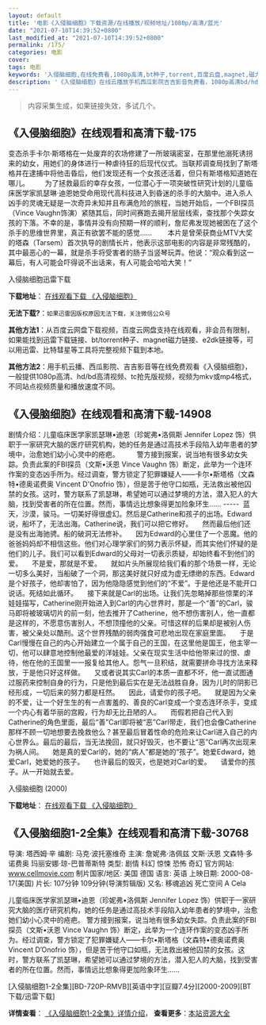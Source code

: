 ```yaml
---
layout: default
title: '电影《入侵脑细胞》下载资源/在线播放/视频地址/1080p/高清/蓝光'
date: "2021-07-10T14:39:52+0800"
last_modified_at: "2021-07-10T14:39:52+0800"
permalink: /175/
categories: 电影
cover:
tags: 电影
keywords: '入侵脑细胞,在线免费看,1080p高清,bt种子,torrent,百度云盘,magnet,磁力链,迅雷下载资源'
description: '《入侵脑细胞》在线云播放手机西瓜影院吉吉影音免费看，1080p高清bd/hd未删减完整版和tc抢先枪版，mkv/mp4格式，附带bt/torrent种子、magnet/磁力链、百度云盘、网盘资源迅雷下载链接'
---
```


>内容采集生成，如果链接失效，多试几个。


## 《入侵脑细胞》在线观看和高清下载-175

变态杀手卡尔·斯塔格在一处废弃的农场修建了一所玻璃密室，在那里他溺死诱拐来的幼女，用她们的身体进行一种虐待狂的后现代仪式。当联邦调查局找到了斯塔格并在逮捕中将他击昏后，他们发现还有一个女孩还活着，但只有斯塔格知道她在哪儿。 　　为了拯救最后的幸存女孩，一位潜心于一项突破性研究计划的儿童临床医学家凯瑟琳·迪恩她受命用现代高科技进入到昏迷的杀手的大脑中。进入杀人凶手的灵魂无疑是一次奇异未知并且布满危险的旅程，当她开始后，一个FBI探员（Vince Vaughn饰演）紧随其后，同时间赛跑去揭开层层线索，查找那个失踪女孩的下落。不幸的是，事情并没有向预期一样的顺利，詹尼弗发现她被困在了这个杀手的思维世界里，真正有欲罢不能的感觉...... 　　本片是曾荣获商业MTV大奖的塔森（Tarsem）首次执导的剧情长片，他表示这部电影的内容是非常残酷的，其中最恶心的一幕，就是杀手将受害者的肠子当竖琴玩弄。他说：“观众看到这一幕后，有人可能会吓得说不出话来，有人可能会哈哈大笑！”</p>


入侵脑细胞迅雷下载

**下载地址**： [在线观看下载 《入侵脑细胞》](https://www.993dy.com//vod-detail-id-19044.html) 


**无法下载?**：`如果迅雷因版权原因无法下载，关注微信公众号 `

**其他方法1**：从百度云网盘下载视频，百度云网盘支持在线观看，非会员有限制，如果能找到迅雷下载链接、bt/torrent种子、magnet磁力链接、e2dk链接等，可以用迅雷、比特彗星等工具将完整视频下载到本地。

**其他方法2**：用手机云播、西瓜影院、吉吉影音等在线免费观看《入侵脑细胞》，一般提供1080p高清、hd/bd高清视频、tc抢先版视频，视频为mkv或mp4格式，不同站点视频质量和播放速度不同。


## 《入侵脑细胞》在线观看和高清下载-14908

剧情介绍：儿童临床医学家凯瑟琳•迪恩（珍妮弗•洛佩斯 Jennifer Lopez 饰）供职于一家研究大脑的医疗研究机构，她的任务是通过高技术手段陷入幼年患者的梦境中，治愈她们幼小心灵中的疮疤。  　　警方接到报案，说当地有很多幼女失踪。负责此案的FBI探员（文斯•沃恩 Vince Vaughn 饰）断定，此举为一个连环作案的变态凶手所为。经过调查，警方锁定了犯罪嫌疑人——卡尔•斯塔格（文森特•德奥诺费奥 Vincent D'Onofrio 饰），但是苦于他守口如瓶，无法救出被他囚禁的女孩。这时，警方联系了凯瑟琳，希望她可以通过梦境的方法，潜入犯人的大脑，找到受害者的所在位置。然而，事情远比想象得更加险象环生…… -----  蓝天，沙漠，骏马。一切美好得很虚幻。然后是Catherine和孩子的出场。Edward说，船坏了，无法出海。Catherine说，我们可以把它修好。     然而最后他们还是没有出海驰骋。船的破洞无法修补。     因为Edward的心里住了一个恶魔。他的爸爸妈妈却不相信这些。他们对心理学家们的努力表示怀疑，而其实他们怀疑的是他们的儿子。我们可以看到Edward的父母对一切表示质疑，却始终看不到他们的爱。     不是爱，那就是不爱。     就如片头所展现给我们看的那个场景一样，无论一切多么美好，当船破了一个洞，那这美好就只好成为虚无缥缈的东西。Edward是个好孩子，他却害怕了，因为他隐隐感觉到他们的“不爱”。于是他还是不能开口说话。死结如此循环。     接下来就是Carl的出场。让我们先忽略掉那些惊栗的洋娃娃描写，Catherine刚开始进入到Carl的内心世界时，那是一个“善”的Carl，骏马即将被玻璃切片的前一刻，他去推开了Catherine，他不想伤害别人，他一直都是这样的，不愿意伤害别人，不想顶撞他的父亲。可惜这样的后果却是被别人伤害，被父亲处以酷刑。这个世界残酷的弱肉强食可悲地出现在家庭里面。     于是Carl慢慢在自己的内心开始建立一个属于自己的王国，在这里他是国王，他主宰一切，他可以肆意地控制他最爱的洋娃娃。父亲在现实生活中给他带来过的恨、虐待，他在他的王国里一一报复给其他人。怨气一旦积结，就需要拼命寻找方法来释放，于是他只好这样做。     又或者说其实Carl的本质一直都不坏，他一直试图通过服药来控制自身的行为，只是他到最后实在是无法战胜自身。因为儿时的阴影已经形成，一切后来的努力都是枉然。     因此，请爱你的孩子吧。     就是因为父亲的不爱，让一个好生生的有一点害羞的、善良的Carl变成一个变态连环杀手，变成一个内心有着华丽的宫殿，行为却无比丑陋的人。     而假若把自己代入到Catherine的角色里面，最后“善”Carl即将被“恶”Carl带走，我们也会像Catherine那样不顾一切地想要去挽救他么？甚至最后冒着性命的危险来让Carl进入自己的内心世界么。最后的最后，当无法挽回，就只好毁灭，也不要让“恶”Carl再次出现来为祸人间。     她是真的爱Carl的，她的“病人”都是她的“孩子”。她爱Edward，她爱Carl，她爱她的孩子。     也许最后的毁灭，也是她对Carl的爱。     请爱你的孩子。从一开始就去爱。


入侵脑细胞 (2000)

**下载地址**： [在线观看下载 《入侵脑细胞》](https://www.btbtdy.me/btdy/dy4925.html) 


## 《入侵脑细胞1-2全集》在线观看和高清下载-30768

导演: 塔西姆·辛 编剧: 马克·波托塞维奇 主演: 詹妮弗·洛佩兹 文斯·沃恩 文森特·多诺费奥 玛丽安娜·琼-巴普蒂斯特 类型: 剧情 科幻 惊悚 恐怖 奇幻 官方网站: www.cellmovie.com 制片国家/地区: 美国 德国 语言: 英语 上映日期: 2000-08-17(美国) 片长: 107分钟 109分钟(导演剪辑版) 又名: 移魂追凶 死亡空间 A Cela

儿童临床医学家凯瑟琳•迪恩（珍妮弗•洛佩斯 Jennifer Lopez 饰）供职于一家研究大脑的医疗研究机构，她的任务是通过高技术手段陷入幼年患者的梦境中，治愈她们幼小心灵中的疮疤。 警方接到报案，说当地有很多幼女失踪。负责此案的FBI探员（文斯•沃恩 Vince Vaughn 饰）断定，此举为一个连环作案的变态凶手所为。经过调查，警方锁定了犯罪嫌疑人——卡尔•斯塔格（文森特•德奥诺费奥 Vincent D’Onofrio 饰），但是苦于他守口如瓶，无法救出被他囚禁的女孩。这时，警方联系了凯瑟琳，希望她可以通过梦境的方法，潜入犯人的大脑，找到受害者的所在位置。然而，事情远比想象得更加险象环生……


[入侵脑细胞1-2全集][BD-720P-RMVB][英语中字][豆瓣7.4分][2000-2009][BT下载/迅雷下载]

**详情查看**： [《入侵脑细胞1-2全集》详情介绍](/movie/30768/)， **查看更多**：[本站资源大全](/movie/t/all/)

